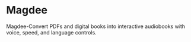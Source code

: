 # Magdee
Magdee-Convert PDFs and digital books into interactive audiobooks with voice, speed, and language controls.
